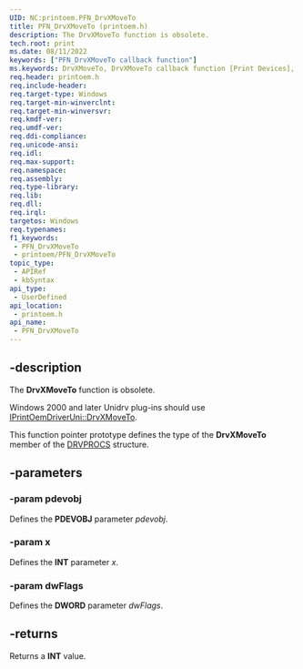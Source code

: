 ```yaml
---
UID: NC:printoem.PFN_DrvXMoveTo
title: PFN_DrvXMoveTo (printoem.h)
description: The DrvXMoveTo function is obsolete.
tech.root: print
ms.date: 08/11/2022
keywords: ["PFN_DrvXMoveTo callback function"]
ms.keywords: DrvXMoveTo, DrvXMoveTo callback function [Print Devices], PFN_DrvXMoveTo, PFN_DrvXMoveTo callback, print.drvxmoveto, print_obsoletefunctions_a9d1de5a-71ef-4533-ab48-5e56a113dfb9.xml, printoem/DrvXMoveTo
req.header: printoem.h
req.include-header: 
req.target-type: Windows
req.target-min-winverclnt: 
req.target-min-winversvr: 
req.kmdf-ver: 
req.umdf-ver: 
req.ddi-compliance: 
req.unicode-ansi: 
req.idl: 
req.max-support: 
req.namespace: 
req.assembly: 
req.type-library: 
req.lib: 
req.dll: 
req.irql: 
targetos: Windows
req.typenames: 
f1_keywords:
 - PFN_DrvXMoveTo
 - printoem/PFN_DrvXMoveTo
topic_type:
 - APIRef
 - kbSyntax
api_type:
 - UserDefined
api_location:
 - printoem.h
api_name:
 - PFN_DrvXMoveTo
---
```


## -description

The **DrvXMoveTo** function is obsolete.

 Windows 2000 and later Unidrv plug-ins should use [IPrintOemDriverUni::DrvXMoveTo](/windows-hardware/drivers/ddi/prcomoem/nf-prcomoem-iprintoemdriveruni-drvxmoveto).

This function pointer prototype defines the type of the **DrvXMoveTo** member of the [DRVPROCS](/windows-hardware/drivers/ddi/printoem/ns-printoem-_drvprocs) structure.

## -parameters

### -param pdevobj

Defines the **PDEVOBJ** parameter *pdevobj*.

### -param x

Defines the **INT** parameter *x*.

### -param dwFlags

Defines the **DWORD** parameter *dwFlags*.

## -returns

Returns a **INT** value.
